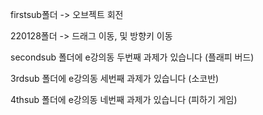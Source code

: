 firstsub폴더 -> 오브젝트 회전

220128폴더 -> 드래그 이동, 및 방향키 이동

secondsub 폴더에 e강의동 두번째 과제가 있습니다 (플래피 버드)


3rdsub 폴더에 e강의동 세번째 과제가 있습니다 (소코반)


4thsub 폴더에 e강의동 네번째 과제가 있습니다 (피하기 게임)
